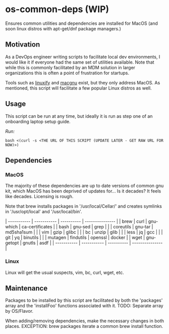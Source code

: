 # os-common-deps (WIP)

Ensures common utilities and dependencies are installed for MacOS (and soon linux distros with apt-get/dnf package managers.)

## Motivation

As a DevOps engineer writing scripts to facilitate local dev environments, I would like it if everyone had the same set of utilities available.
Note that while this is commonly facilitated by an MDM solution in larger organizations this is often a point of frustration for startups.

Tools such as [linuxify](https://github.com/fabiomaia/linuxify) and [macgnu](https://github.com/shinokada/macgnu) exist, but they only address MacOS. As mentioned, this script will facilitate a few popular Linux distros as well.

## Usage

This script can be run at any time, but ideally it is run as step one of an onboarding laptop setup guide.

*Run:*
```
bash <(curl -s <THE URL OF THIS SCRIPT (UPDATE LATER - GET RAW URL FOR NOW)>)
```

## Dependencies

### MacOS

The majority of these dependencies are up to date versions of common gnu kit, which MacOS has been deprived of updates for... Is it decades? It feels like decades. Licensing is rough.

Note that brew installs packages in '/usr/local/Cellar/' and creates symlinks in '/usr/opt/local' and '/usr/local/bin'.

| ----------- | ----------- | ---------- | --------------- |
| brew        | curl        | gnu-which  | ca-certificates |
| bash        | gnu-sed     | grep       |                 |
| coreutils   | gnu-tar     | md5sha1sum |                 |
| vim         | gzip        | glibc      |                 |
| bc          | unzip       | glib       |                 |
| less        | jq          | gcc        |                 |
| git         | yq          | binutils   |                 |
| mutagen     | findutils   | openssl    | docker          |
| wget        | gnu-getopt  | gnutls     | asdf            |
| ----------- | ----------- | ---------- | --------------- |

### Linux

Linux will get the usual suspects, vim, bc, curl, wget, etc.

## Maintenance

Packages to be installed by this script are facilitated by both the 'packages' array and the 'installFoo' functions associated with it.
TODO: Separate array by OS/Flavor.

When adding/removing dependencies, make the necessary changes in both places.
EXCEPTION: brew packages iterate a common brew install function.

